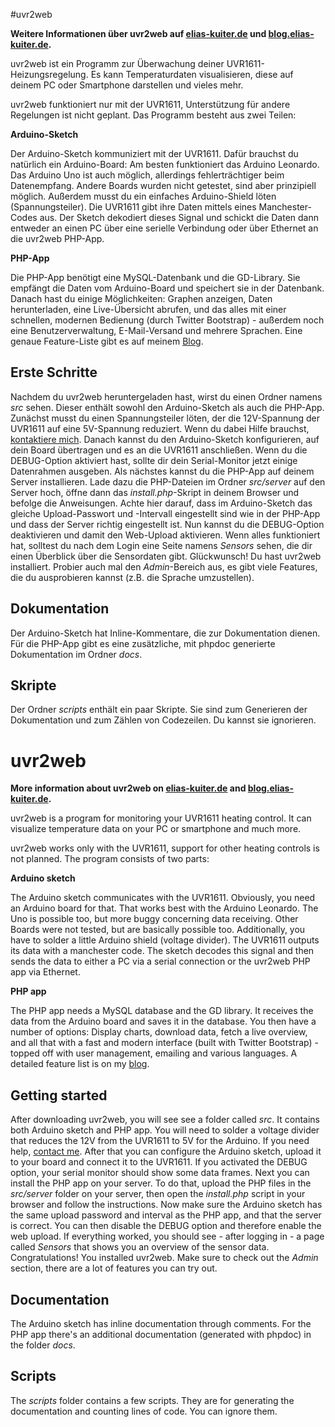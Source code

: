 #uvr2web

**Weitere Informationen über uvr2web auf [elias-kuiter.de](http://elias-kuiter.de) und [blog.elias-kuiter.de](http://blog.elias-kuiter.de).**

uvr2web ist ein Programm zur Überwachung deiner UVR1611-Heizungsregelung.
Es kann Temperaturdaten visualisieren, diese auf deinem PC oder Smartphone darstellen und vieles mehr.

uvr2web funktioniert nur mit der UVR1611, Unterstützung für andere Regelungen ist nicht geplant.
Das Programm besteht aus zwei Teilen:

**Arduino-Sketch**

Der Arduino-Sketch kommuniziert mit der UVR1611. Dafür brauchst du natürlich ein Arduino-Board:
Am besten funktioniert das Arduino Leonardo. Das Arduino Uno ist auch möglich, allerdings fehlerträchtiger beim Datenempfang.
Andere Boards wurden nicht getestet, sind aber prinzipiell möglich.
Außerdem musst du ein einfaches Arduino-Shield löten (Spannungsteiler).
Die UVR1611 gibt ihre Daten mittels eines Manchester-Codes aus. Der Sketch dekodiert dieses Signal und schickt die Daten dann entweder an einen PC über eine serielle Verbindung oder über Ethernet an die uvr2web PHP-App.

**PHP-App**

Die PHP-App benötigt eine MySQL-Datenbank und die GD-Library. Sie empfängt die Daten vom Arduino-Board und speichert sie in der Datenbank. Danach hast du einige Möglichkeiten: Graphen anzeigen, Daten herunterladen, eine Live-Übersicht abrufen, und das alles mit einer schnellen, modernen Bedienung (durch Twitter Bootstrap) - außerdem noch eine Benutzerverwaltung, E-Mail-Versand und mehrere Sprachen. Eine genaue Feature-Liste gibt es auf meinem [Blog](http://blog.elias-kuiter.de).

## Erste Schritte

Nachdem du uvr2web heruntergeladen hast, wirst du einen Ordner namens *src* sehen. Dieser enthält sowohl den Arduino-Sketch als auch die PHP-App.
Zunächst musst du einen Spannungsteiler löten, der die 12V-Spannung der UVR1611 auf eine 5V-Spannung reduziert. Wenn du dabei Hilfe brauchst, [kontaktiere mich](mailto:info@elias-kuiter.de).
Danach kannst du den Arduino-Sketch konfigurieren, auf dein Board übertragen und es an die UVR1611 anschließen. Wenn du die DEBUG-Option aktiviert hast, sollte dir dein Serial-Monitor jetzt einige Datenrahmen ausgeben.
Als nächstes kannst du die PHP-App auf deinem Server installieren. Lade dazu die PHP-Dateien im Ordner *src/server* auf den Server hoch, öffne dann das *install.php*-Skript in deinem Browser und befolge die Anweisungen.
Achte hier darauf, dass im Arduino-Sketch das gleiche Upload-Passwort und -Intervall eingestellt sind wie in der PHP-App und dass der Server richtig eingestellt ist. Nun kannst du die DEBUG-Option deaktivieren und damit den Web-Upload aktivieren.
Wenn alles funktioniert hat, solltest du nach dem Login eine Seite namens *Sensors* sehen, die dir einen Überblick über die Sensordaten gibt.
Glückwunsch! Du hast uvr2web installiert. Probier auch mal den *Admin*-Bereich aus, es gibt viele Features, die du ausprobieren kannst (z.B. die Sprache umzustellen).

## Dokumentation

Der Arduino-Sketch hat Inline-Kommentare, die zur Dokumentation dienen. Für die PHP-App gibt es eine zusätzliche, mit phpdoc generierte Dokumentation im Ordner *docs*.

## Skripte

Der Ordner *scripts* enthält ein paar Skripte. Sie sind zum Generieren der Dokumentation und zum Zählen von Codezeilen. Du kannst sie ignorieren.

# uvr2web

**More information about uvr2web on [elias-kuiter.de](http://elias-kuiter.de) and [blog.elias-kuiter.de](http://blog.elias-kuiter.de).**

uvr2web is a program for monitoring your UVR1611 heating control.
It can visualize temperature data on your PC or smartphone and much more.

uvr2web works only with the UVR1611, support for other heating controls is not planned.
The program consists of two parts:

**Arduino sketch**

The Arduino sketch communicates with the UVR1611. Obviously, you need an Arduino board for that.
That works best with the Arduino Leonardo. The Uno is possible too, but more buggy concerning data receiving.
Other Boards were not tested, but are basically possible too.
Additionally, you have to solder a little Arduino shield (voltage divider).
The UVR1611 outputs its data with a manchester code. The sketch decodes this signal and then sends the data to either a PC via a serial connection or the uvr2web PHP app via Ethernet.

**PHP app**

The PHP app needs a MySQL database and the GD library. It receives the data from the Arduino board and saves it in the database. You then have a number of options: Display charts, download data, fetch a live overview, and all that with a fast and modern interface (built with Twitter Bootstrap) - topped off with user management, emailing and various languages. A detailed feature list is on my [blog](http://blog.elias-kuiter.de).

## Getting started

After downloading uvr2web, you will see see a folder called *src*. It contains both Arduino sketch and PHP app.
You will need to solder a voltage divider that reduces the 12V from the UVR1611 to 5V for the Arduino. If you need help, [contact me](mailto:info@elias-kuiter.de).
After that you can configure the Arduino sketch, upload it to your board and connect it to the UVR1611. If you activated the DEBUG option, your serial monitor should show some data frames.
Next you can install the PHP app on your server. To do that, upload the PHP files in the *src/server* folder on your server, then open the *install.php* script in your browser and follow the instructions.
Now make sure the Arduino sketch has the same upload password and interval as the PHP app, and that the server is correct. You can then disable the DEBUG option and therefore enable the web upload.
If everything worked, you should see - after logging in - a page called *Sensors* that shows you an overview of the sensor data.
Congratulations! You installed uvr2web. Make sure to check out the *Admin* section, there are a lot of features you can try out.

## Documentation

The Arduino sketch has inline documentation through comments. For the PHP app there's an additional documentation (generated with phpdoc) in the folder *docs*.

## Scripts

The *scripts* folder contains a few scripts. They are for generating the documentation and counting lines of code. You can ignore them.
